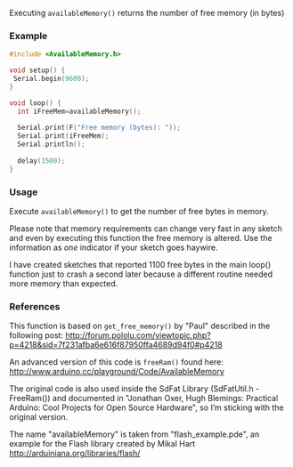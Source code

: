 Executing ``availableMemory()`` returns the number of free memory (in bytes) 

### Example

```cpp
#include <AvailableMemory.h>

void setup() { 
 Serial.begin(9600);   
}

void loop() {
  int iFreeMem=availableMemory();
  
  Serial.print(F("Free memory (bytes): "));
  Serial.print(iFreeMem);
  Serial.println();
    
  delay(1500);
}
````

### Usage

Execute ``availableMemory()`` to get the number of free bytes in memory. 

Please note that memory requirements can change very fast in any sketch and even by executing this function the free memory is altered. Use the information as _one_ indicator if your sketch goes haywire.

I have created sketches that reported 1100 free bytes in the main loop() function just to crash a second later because a different routine needed more memory than expected.

### References 

This function is based on ``get_free_memory()`` by "Paul" described in the following post:
http://forum.pololu.com/viewtopic.php?p=4218&sid=7f231afba6e616f87950ffa4689d94f0#p4218

An advanced version of this code is ``freeRam()`` found here:
http://www.arduino.cc/playground/Code/AvailableMemory

The original code is also used inside the SdFat Library (SdFatUtil.h - FreeRam()) and documented in "Jonathan Oxer, Hugh Blemings: Practical Arduino: Cool Projects for Open Source Hardware", so I’m sticking with the original version.

The name "availableMemory" is taken from "flash_example.pde", an example for the Flash library created by Mikal Hart 
http://arduiniana.org/libraries/flash/


